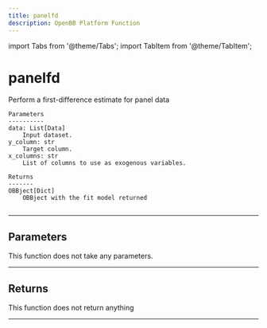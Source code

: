 ```yaml
---
title: panelfd
description: OpenBB Platform Function
---
```


import Tabs from '@theme/Tabs';
import TabItem from '@theme/TabItem';

# panelfd

Perform a first-difference estimate for panel data

    Parameters
    ----------
    data: List[Data]
        Input dataset.
    y_column: str
        Target column.
    x_columns: str
        List of columns to use as exogenous variables.

    Returns
    -------
    OBBject[Dict]
        OBBject with the fit model returned

```python wordwrap

```

---

## Parameters

This function does not take any parameters.

---

## Returns

This function does not return anything

---

